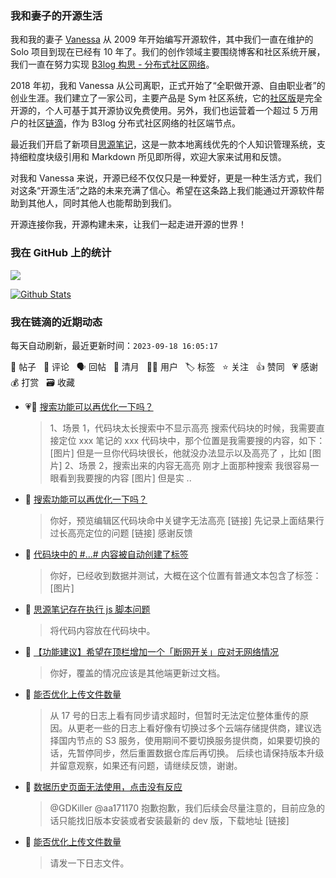 ### 我和妻子的开源生活

我和我的妻子 [Vanessa](https://github.com/Vanessa219) 从 2009 年开始编写开源软件，其中我们一直在维护的 Solo 项目到现在已经有 10 年了。我们的创作领域主要围绕博客和社区系统开展，我们一直在努力实现 [B3log 构思 - 分布式社区网络](https://ld246.com/article/1546941897596)。

2018 年初，我和 Vanessa 从公司离职，正式开始了“全职做开源、自由职业者”的创业生涯。我们建立了一家公司，主要产品是 Sym 社区系统，它的[社区版](https://github.com/88250/symphony)是完全开源的，个人可基于其开源协议免费使用。另外，我们也运营着一个超过 5 万用户的社区[链滴](https://ld246.com)，作为 B3log 分布式社区网络的社区端节点。

最近我们开启了新项目[思源笔记](https://github.com/siyuan-note/siyuan)，这是一款本地离线优先的个人知识管理系统，支持细粒度块级引用和 Markdown 所见即所得，欢迎大家来试用和反馈。

对我和 Vanessa 来说，开源已经不仅仅只是一种爱好，更是一种生活方式，我们对这条“开源生活”之路的未来充满了信心。希望在这条路上我们能通过开源软件帮助到其他人，同时其他人也能帮助到我们。

开源连接你我，开源构建未来，让我们一起走进开源的世界！

### 我在 GitHub 上的统计

<a title="Hits" target="_blank" href="https://github.com/88250/88250"><img src="https://hits.b3log.org/88250/88250.svg"></a>

[![Github Stats](https://github-readme-stats.vercel.app/api?username=88250&theme=tokyonight&show_icons=true)](https://github.com/88250)

<!--events start -->

### 我在链滴的近期动态

每天自动刷新，最近更新时间：`2023-09-18 16:05:17`

📝 帖子 &nbsp; 💬 评论 &nbsp; 🗣 回帖 &nbsp; 🌙 清月 &nbsp; 👨‍💻 用户 &nbsp; 🏷️ 标签 &nbsp; ⭐️ 关注 &nbsp; 👍 赞同 &nbsp; 💗 感谢 &nbsp; 💰 打赏 &nbsp; 🗃 收藏

* 💗📝 [搜索功能可以再优化一下吗？](https://ld246.com/article/1695018447538)

  > 1、场景 1，代码块太长搜索中不显示高亮 搜索代码块的时候，我需要直接定位 xxx 笔记的 xxx 代码块中，那个位置是我需要搜的内容，如下： [图片] 但是一旦你代码块很长，他就没办法显示以及高亮了 ，比如 [图片] 2、场景 2，搜索出来的内容无高亮 刚才上面那种搜索 我很容易一眼看到我要搜的内容 [图片] 但是实 ..
* 💬 [搜索功能可以再优化一下吗？](https://ld246.com/article/1695018447538/comment/1695023630518#comments)

  > 你好，预览编辑区代码块命中关键字无法高亮 [链接] 先记录上面结果行过长高亮定位的问题 [链接] 感谢反馈
* 💬 [代码块中的 #...# 内容被自动创建了标签](https://ld246.com/article/1694920907706/comment/1695023138115#comments)

  > 你好，已经收到数据并测试，大概在这个位置有普通文本包含了标签： [图片]
* 💬 [思源笔记存在执行 js 脚本问题](https://ld246.com/article/1695022710415/comment/1695022941784#comments)

  > 将代码内容放在代码块中。
* 💬 [【功能建议】希望在顶栏增加一个「断网开关」应对无网络情况](https://ld246.com/article/1695014933269/comment/1695020598155#comments)

  > 你好，覆盖的情况应该是其他端更新过文档。
* 💬 [能否优化上传文件数量](https://ld246.com/article/1694939921311/comment/1695010010211#comments)

  > 从 17 号的日志上看有同步请求超时，但暂时无法定位整体重传的原因。从更老一些的日志上看好像有切换过多个云端存储提供商，建议选择国内节点的 S3 服务，使用期间不要切换服务提供商，如果要切换的话，先暂停同步，然后重置数据仓库后再切换。 后续也请保持版本升级并留意观察，如果还有问题，请继续反馈，谢谢。
* 💬 [数据历史页面无法使用，点击没有反应](https://ld246.com/article/1694887005531/comment/1695007139477#comments)

  > @GDKiller @aa171170 抱歉抱歉，我们后续会尽量注意的，目前应急的话只能找旧版本安装或者安装最新的 dev 版，下载地址 [链接]
* 💬 [能否优化上传文件数量](https://ld246.com/article/1694939921311/comment/1695005476729#comments)

  > 请发一下日志文件。


<!--events end -->
